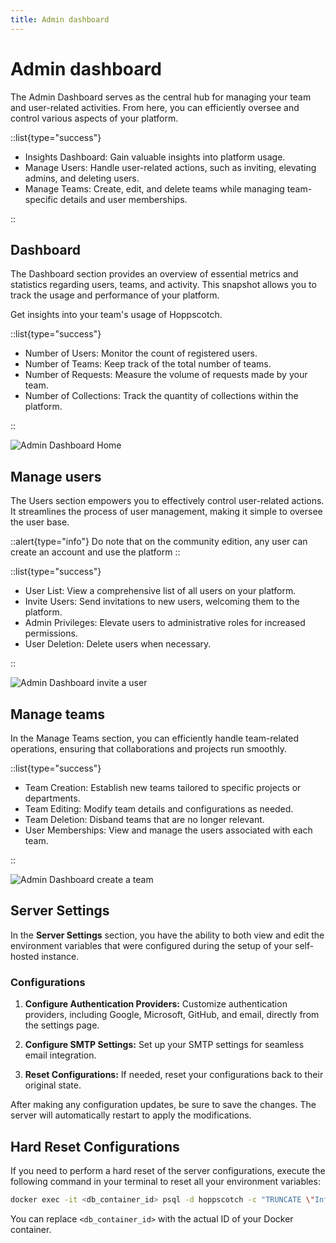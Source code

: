 ```yaml
---
title: Admin dashboard
---
```


# Admin dashboard

The Admin Dashboard serves as the central hub for managing your team and user-related activities. From here, you can efficiently oversee and control various aspects of your platform.

::list{type="success"}

- Insights Dashboard: Gain valuable insights into platform usage.
- Manage Users: Handle user-related actions, such as inviting, elevating admins, and deleting users.
- Manage Teams: Create, edit, and delete teams while managing team-specific details and user memberships.

::

## Dashboard

The Dashboard section provides an overview of essential metrics and statistics regarding users, teams, and activity. This snapshot allows you to track the usage and performance of your platform.

Get insights into your team's usage of Hoppscotch.

::list{type="success"}

- Number of Users: Monitor the count of registered users.
- Number of Teams: Keep track of the total number of teams.
- Number of Requests: Measure the volume of requests made by your team.
- Number of Collections: Track the quantity of collections within the platform.

::

![Admin Dashboard Home](/images/self-host/community-edition/dashboard-home.png)

## Manage users

The Users section empowers you to effectively control user-related actions. It streamlines the process of user management, making it simple to oversee the user base. 

::alert{type="info"}
Do note that on the community edition, any user can create an account and use the platform
::

::list{type="success"}

- User List: View a comprehensive list of all users on your platform.
- Invite Users: Send invitations to new users, welcoming them to the platform.
- Admin Privileges: Elevate users to administrative roles for increased permissions.
- User Deletion: Delete users when necessary.

::

![Admin Dashboard invite a user](/images/self-host/community-edition/admin-invite-user.png)

## Manage teams

In the Manage Teams section, you can efficiently handle team-related operations, ensuring that collaborations and projects run smoothly.

::list{type="success"}

- Team Creation: Establish new teams tailored to specific projects or departments.
- Team Editing: Modify team details and configurations as needed.
- Team Deletion: Disband teams that are no longer relevant.
- User Memberships: View and manage the users associated with each team.

::

![Admin Dashboard create a team](/images/self-host/community-edition/admin-create-team.png)

## Server Settings

In the **Server Settings** section, you have the ability to both view and edit the environment variables that were configured during the setup of your self-hosted instance.

### Configurations

1. **Configure Authentication Providers:**
   Customize authentication providers, including Google, Microsoft, GitHub, and email, directly from the settings page.

2. **Configure SMTP Settings:**
   Set up your SMTP settings for seamless email integration.

3. **Reset Configurations:**
   If needed, reset your configurations back to their original state.

After making any configuration updates, be sure to save the changes. The server will automatically restart to apply the modifications.

## Hard Reset Configurations

If you need to perform a hard reset of the server configurations, execute the following command in your terminal to reset all your environment variables:

```bash
docker exec -it <db_container_id> psql -d hoppscotch -c "TRUNCATE \"InfraConfig\";"
```

You can replace `<db_container_id>` with the actual ID of your Docker container.